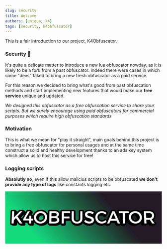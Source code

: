 ```yaml
---
slug: security
title: Welcome
authors: [uniqua, k4]
tags: [security, k4obfuscator]
---
```


This is a fair introduction to our project, K4Obfuscator.

### Security 🔔
It's quite a delicate matter to introduce a new lua obfuscator nowday, as it is likely to be a fork from a past obfuscator. Indeed there were cases in which some "devs" faked to bring a new fresh obfuscator as a paid service.

For this reason we decided to bring what's good from past obfuscation methods and start implementing new features that would make our **free service** unique and updated. 

*We designed this obfuscator as a free obfuscation service to share your scripts. But we surely encourage using paid obfuscators for commercial purposes which require high obfuscation standards*

### Motivation
This is what we mean for "play it straight", main goals behind this project is to bring a free obfuscator for personal usages and at the same time construct a solid and healthy development thanks to an ads key system which allow us to host this service for free!

### Logging scripts
**Absolutly no**, even if this allow malicius scripts to be obfuscated **we don't provide any type of logs** like constants logging etc.

![K4Obfuscator Logo](./k4obfuscator-logo.jpg)
